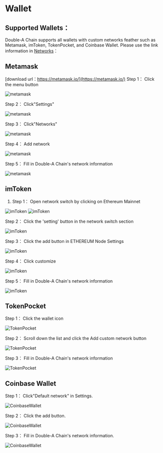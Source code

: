 # Wallet
## Supported Wallets：
Double-A Chain supports all wallets with custom networks feather such as Metamask, imToken, TokenPocket, and Coinbase Wallet.
Please use the link information in [Networks](./networks.md)：
## Metamask
[download url：https://metamask.io/](https://metamask.io/)
Step 1：
Click the menu button

![metamask](./resource/metamask-1.png)

Step 2：
Click"Settings" 

![metamask](./resource/metamask-2.png)

Step 3：
Click"Networks"

![metamask](./resource/metamask-3.png)

Step 4：
Add network

![metamask](./resource/metamask-4.png)

Step 5：
Fill in Double-A Chain's network information

![metamask](./resource/metamask-5.png)

## imToken
1. Step 1：
Open network switch by clicking on Ethereum Mainnet

![imToken](./resource/imtoken-1.png)
![imToken](./resource/imtoken-2.png)

Step 2：
Click the 'setting' button in the network switch section

![imToken](./resource/imtoken-3.png)

Step 3：
Click the add button in ETHEREUM Node Settings

![imToken](./resource/imtoken-4.png)

Step 4：
Click customize

![imToken](./resource/imtoken-5.png)

Step 5：
Fill in Double-A Chain's network information

![imToken](./resource/imtoken-6.png)


## TokenPocket
Step 1：
Click the wallet icon

![TokenPocket](./resource/tokenpocket-1.png)

Step 2：
Scroll down the list and click the Add custom network button

![TokenPocket](./resource/tokenpocket-2.png)

Step 3：
Fill in Double-A Chain's network information

![TokenPocket](./resource/tokenpocket-3.png)

## Coinbase Wallet
Step 1：
Click"Default network" in Settings.

![CoinbaseWallet](./resource/coinbase-wallet-1.png)

Step 2：
Click the add button.

![CoinbaseWallet](./resource/coinbase-wallet-2.png)

Step 3：
Fill in Double-A Chain's network information.

![CoinbaseWallet](./resource/coinbase-wallet-3.png)
